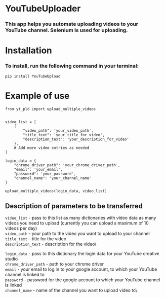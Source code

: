# YouTubeUploader
### This app helps you automate uploading videos to your YouTube channel. Selenium is used for uploading.

# Installation
### To install, run the following command in your terminal:

    pip install YouTubeUpload

# Example of use

    from yt_pld import upload_multiple_videos


    video_list = [
        {
            "video_path": 'your_video_path',
            "title_text": 'your_title_for_video',
            "description_text": 'your_description_for_video'
        },
        # Add more video entries as needed
    ]

    login_data = {
        "chrome_driver_path": 'your_chrome_driver_path',
        "email": 'your_email',
        "password": 'your_password',
        "channel_name": 'your_channel_name'
    }

    upload_multiple_videos(login_data, video_list)

## Description of parameters to be transferred
`video_list` - pass to this list as many dictionaries with video data as many videos you need to upload (currently you can upload a maximum of 10 videos per day)\
`video_path` - your path to the video you want to upload to your channel\
`title_text` - title for the video\
`description_text` - description for the video\

`login_data` - pass to this dictionary the login data for your YouTube creative studio\
`chrome_driver_path` - path to your chrome driver\
`email` - your email to log in to your google account, to which your YouTube channel is linked to\
`password` - password for the google account to which your YouTube channel is linked\
`channel_name` - name of the channel you want to upload video to\